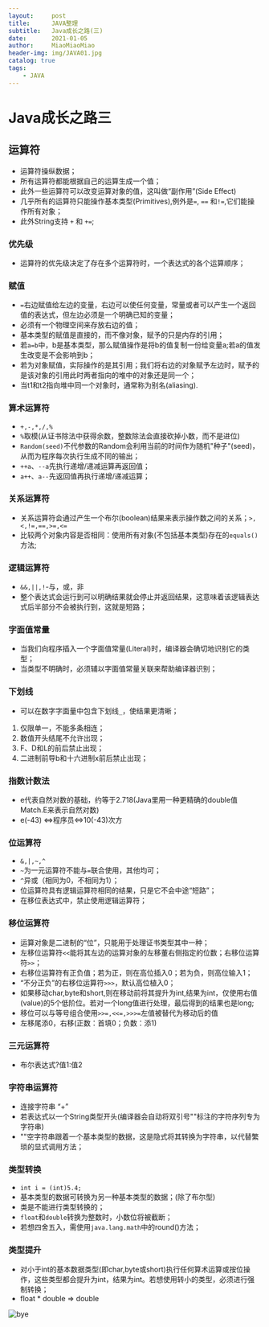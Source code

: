 ```yaml
---
layout:     post                   
title:      JAVA整理   
subtitle:   Java成长之路(三)
date:       2021-01-05       
author:     MiaoMiaoMiao                   
header-img: img/JAVA01.jpg
catalog: true                       
tags:                               
    - JAVA
---
```

# Java成长之路三

## 运算符

- 运算符操纵数据；
- 所有运算符都能根据自己的运算生成一个值；
- 此外一些运算符可以改变运算对象的值，这叫做“副作用”(Side Effect)
- 几乎所有的运算符只能操作基本类型(Primitives),例外是`=`, `==` 和`!=`,它们能操作所有对象；
- 此外String支持 `+` 和 `+=`;

### 优先级
- 运算符的优先级决定了存在多个运算符时，一个表达式的各个运算顺序；

### 赋值
- `=`右边赋值给左边的变量，右边可以使任何变量，常量或者可以产生一个返回值的表达式，但左边必须是一个明确已知的变量；
- 必须有一个物理空间来存放右边的值；
- 基本类型的赋值是直接的，而不像对象，赋予的只是内存的引用；
- 若`a=b`中，b是基本类型，那么赋值操作是将b的值复制一份给变量a;若a的值发生改变是不会影响到b；
- 若为对象赋值，实际操作的是其引用；我们将右边的对象赋予左边时，赋予的是该对象的引用此时两者指向的堆中的对象还是同一个；
- 当t1和t2指向堆中同一个对象时，通常称为别名(aliasing).

### 算术运算符
- `+,-,*,/,%`
- `%`取模(从证书除法中获得余数，整数除法会直接砍掉小数，而不是进位)
- `Random(seed)`不代参数的Random会利用当前的时间作为随机"种子"(seed)，从而为程序每次执行生成不同的输出；
- `++a`、`--a`先执行递增/递减运算再返回值；
- `a++`、`a--`先返回值再执行递增/递减运算；

### 关系运算符
- 关系运算符会通过产生一个布尔(boolean)结果来表示操作数之间的关系；`>,<,!=,==,>=,<=`
- 比较两个对象内容是否相同：使用所有对象(不包括基本类型)存在的`equals()`方法;

### 逻辑运算符
- `&&,||,!`-与，或，非
- 整个表达式会运行到可以明确结果就会停止并返回结果，这意味着该逻辑表达式后半部分不会被执行到，这就是短路；

### 字面值常量
- 当我们向程序插入一个字面值常量(Literal)时，编译器会确切地识别它的类型；
- 当类型不明确时，必须辅以字面值常量关联来帮助编译器识别；

### 下划线
- 可以在数字字面量中包含下划线`_`，使结果更清晰；
1. 仅限单一，不能多条相连；
2. 数值开头结尾不允许出现；
3. F、D和L的前后禁止出现；
4. 二进制前导b和十六进制x前后禁止出现；

### 指数计数法
- e代表自然对数的基础，约等于2.718(Java里用一种更精确的double值Match.E来表示自然对数)
- e(-43) <=>程序员<=>10(-43)次方

### 位运算符
- `&,|,~,^`
- `~`为一元运算符不能与`=`联合使用，其他均可；
- `^`异或（相同为0，不相同为1）；
- 位运算符具有逻辑运算符相同的结果，只是它不会中途“短路”；
- 在移位表达式中，禁止使用逻辑运算符；

### 移位运算符
- 运算对象是二进制的“位”，只能用于处理证书类型其中一种；
- 左移位运算符`<<`能将其左边的运算对象的左移董右侧指定的位数；右移位运算符`>>`；
- 右移位运算符有正负值；若为正，则在高位插入0；若为负，则高位输入1；
- “不分正负”的右移位运算符`>>>`，默认高位植入0；
- 如果移动char,byte和short,则在移动前将其提升为int,结果为int，仅使用右值(value)的5个低阶位。若对一个long值进行处理，最后得到的结果也是long;
- 移位可以与等号组合使用`>>=,<<=,>>>=`左值被替代为移动后的值
- 左移尾添0，右移(正数：首填0；负数：添1)

### 三元运算符
- 布尔表达式?值1:值2

### 字符串运算符
- 连接字符串 “+”
- 若表达式以一个String类型开头(编译器会自动将双引号""标注的字符序列专为字符串)
- ""空字符串跟着一个基本类型的数据，这是隐式将其转换为字符串，以代替繁琐的显式调用方法；

### 类型转换
- `int i = (int)5.4;` 
- 基本类型的数据可转换为另一种基本类型的数据；(除了布尔型)
- 类是不能进行类型转换的；
- `float`和`double`转换为整数时，小数位将被截断；
- 若想四舍五入，需使用`java.lang.math`中的round()方法；

### 类型提升
- 对小于int的基本数据类型(即char,byte或short)执行任何算术运算或按位操作，这些类型都会提升为int，结果为int。若想使用转小的类型，必须进行强制转换；
- float * double => double

![bye](https://i.loli.net/2020/07/18/As9UOXhr8Kl4IQe.png)


